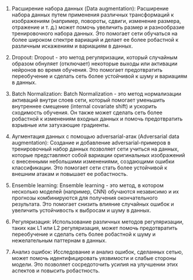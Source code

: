 1. Расширение набора данных (Data augmentation): Расширение набора данных путем применения различных трансформаций к изображениям (например, повороты, сдвиги, изменение размера, отражение и т. д.) может помочь увеличить размер и разнообразие тренировочного набора данных. Это помогает сети обучаться на более широком спектре вариаций и делает ее более робастной к различным искажениям и вариациям в данных.
    
2. Dropout: Dropout - это метод регуляризации, который случайным образом обнуляет (отключает) некоторые выходы или активации нейронов во время обучения. Это помогает предотвратить переобучение и сделать сеть более устойчивой к шуму и вариациям в данных.
    
3. Batch Normalization: Batch Normalization - это метод нормализации активаций внутри слоев сети, который помогает уменьшить внутреннее смещение (internal covariate shift) и ускорить сходимость обучения. Он также может сделать сеть более робастной к изменениям входных данных и помочь предотвратить взрывные или затухающие градиенты.
    
4. Аугментация данных с помощью adversarial-атак (Adversarial data augmentation): Создание и добавление adversarial-примеров в тренировочный набор данных позволяет сети учиться на данных, которые представляют собой вариации оригинальных изображений с внесенными небольшими изменениями, создающими ошибки классификации. Это помогает сети стать более устойчивой к внешним атакам и повышает ее робастность.
    
5. Ensemble learning: Ensemble learning - это метод, в котором несколько моделей (например, CNN) обучаются независимо и их прогнозы комбинируются для получения окончательного результата. Это помогает снизить влияние случайных ошибок и увеличить устойчивость к выбросам и шуму в данных.
    
6. Регуляризация: Использование различных методов регуляризации, таких как L1 или L2 регуляризация, может помочь предотвратить переобучение и сделать сеть более робастной к шуму и нежелательным паттернам в данных.
    
7. Анализ ошибок: Исследование и анализ ошибок, сделанных сетью, может помочь идентифицировать уязвимости и слабые стороны модели. Это позволяет сосредоточить усилия на улучшении этих аспектов и повысить робастность.